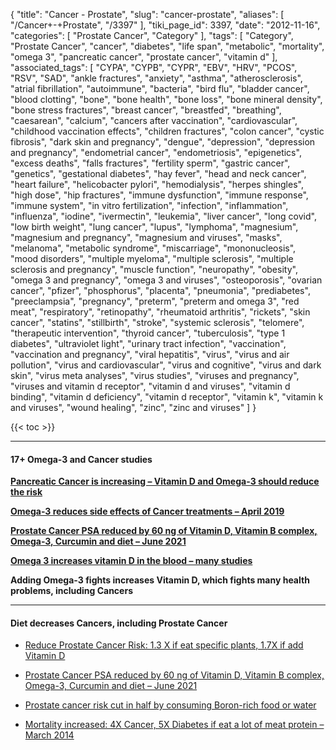 {
    "title": "Cancer - Prostate",
    "slug": "cancer-prostate",
    "aliases": [
        "/Cancer+-+Prostate",
        "/3397"
    ],
    "tiki_page_id": 3397,
    "date": "2012-11-16",
    "categories": [
        "Prostate Cancer",
        "Category"
    ],
    "tags": [
        "Category",
        "Prostate Cancer",
        "cancer",
        "diabetes",
        "life span",
        "metabolic",
        "mortality",
        "omega 3",
        "pancreatic cancer",
        "prostate cancer",
        "vitamin d"
    ],
    "associated_tags": [
        "CYPA",
        "CYPB",
        "CYPR",
        "EBV",
        "HRV",
        "PCOS",
        "RSV",
        "SAD",
        "ankle fractures",
        "anxiety",
        "asthma",
        "atherosclerosis",
        "atrial fibrillation",
        "autoimmune",
        "bacteria",
        "bird flu",
        "bladder cancer",
        "blood clotting",
        "bone",
        "bone health",
        "bone loss",
        "bone mineral density",
        "bone stress fractures",
        "breast cancer",
        "breastfed",
        "breathing",
        "caesarean",
        "calcium",
        "cancers after vaccination",
        "cardiovascular",
        "childhood vaccination effects",
        "children fractures",
        "colon cancer",
        "cystic fibrosis",
        "dark skin and pregnancy",
        "dengue",
        "depression",
        "depression and pregnancy",
        "endometrial cancer",
        "endometriosis",
        "epigenetics",
        "excess deaths",
        "falls fractures",
        "fertility sperm",
        "gastric cancer",
        "genetics",
        "gestational diabetes",
        "hay fever",
        "head and neck cancer",
        "heart failure",
        "helicobacter pylori",
        "hemodialysis",
        "herpes shingles",
        "high dose",
        "hip fractures",
        "immune dysfunction",
        "immune response",
        "immune system",
        "in vitro fertilization",
        "infection",
        "inflammation",
        "influenza",
        "iodine",
        "ivermectin",
        "leukemia",
        "liver cancer",
        "long covid",
        "low birth weight",
        "lung cancer",
        "lupus",
        "lymphoma",
        "magnesium",
        "magnesium and pregnancy",
        "magnesium and viruses",
        "masks",
        "melanoma",
        "metabolic syndrome",
        "miscarriage",
        "mononucleosis",
        "mood disorders",
        "multiple myeloma",
        "multiple sclerosis",
        "multiple sclerosis and pregnancy",
        "muscle function",
        "neuropathy",
        "obesity",
        "omega 3 and pregnancy",
        "omega 3 and viruses",
        "osteoporosis",
        "ovarian cancer",
        "pfizer",
        "phosphorus",
        "placenta",
        "pneumonia",
        "prediabetes",
        "preeclampsia",
        "pregnancy",
        "preterm",
        "preterm and omega 3",
        "red meat",
        "respiratory",
        "retinopathy",
        "rheumatoid arthritis",
        "rickets",
        "skin cancer",
        "statins",
        "stillbirth",
        "stroke",
        "systemic sclerosis",
        "telomere",
        "therapeutic intervention",
        "thyroid cancer",
        "tuberculosis",
        "type 1 diabetes",
        "ultraviolet light",
        "urinary tract infection",
        "vaccination",
        "vaccination and pregnancy",
        "viral hepatitis",
        "virus",
        "virus and air pollution",
        "virus and cardiovascular",
        "virus and cognitive",
        "virus and dark skin",
        "virus meta analyses",
        "virus studies",
        "viruses and pregnancy",
        "viruses and vitamin d receptor",
        "vitamin d and viruses",
        "vitamin d binding",
        "vitamin d deficiency",
        "vitamin d receptor",
        "vitamin k",
        "vitamin k and viruses",
        "wound healing",
        "zinc",
        "zinc and viruses"
    ]
}


{{< toc >}}

---

#### 17+ Omega-3 and Cancer studies

 **[Pancreatic Cancer is increasing – Vitamin D and Omega-3 should reduce the risk](/tags/pancreatic-cancer-is-increasing-vitamin-d-and-omega-3-should-reduce-the-risk.html)** 

 **[Omega-3 reduces side effects of Cancer treatments – April 2019](/tags/omega-3-reduces-side-effects-of-cancer-treatments-april-2019.html)** 

 **[Prostate Cancer PSA reduced by 60 ng of Vitamin D, Vitamin B complex, Omega-3, Curcumin and diet – June 2021](/tags/prostate-cancer-psa-reduced-by-60-ng-of-vitamin-d-vitamin-b-complex-omega-3-curcumin-and-diet-june-2021.html)** 

 **[Omega 3 increases vitamin D in the blood – many studies](/posts/omega-3-increases-vitamin-d-in-the-blood-many-studies)** 

 **Adding Omega-3 fights increases Vitamin D, which fights many health problems, including Cancers** 

---

#### Diet decreases Cancers, including Prostate Cancer

* [Reduce Prostate Cancer Risk: 1.3 X if eat specific plants, 1.7X if add Vitamin D](/tags/reduce-prostate-cancer-risk-13-x-if-eat-specific-plants-17x-if-add-vitamin-d.html)

* [Prostate Cancer PSA reduced by 60 ng of Vitamin D, Vitamin B complex, Omega-3, Curcumin and diet – June 2021](/tags/prostate-cancer-psa-reduced-by-60-ng-of-vitamin-d-vitamin-b-complex-omega-3-curcumin-and-diet-june-2021.html)

* [Prostate cancer risk cut in half by consuming Boron-rich food or water](/tags/prostate-cancer-risk-cut-in-half-by-consuming-boron-rich-food-or-water.html)

* [Mortality increased: 4X Cancer, 5X Diabetes if eat a lot of meat protein – March 2014](/tags/mortality-increased-4x-cancer-5x-diabetes-if-eat-a-lot-of-meat-protein-march-2014.html)
